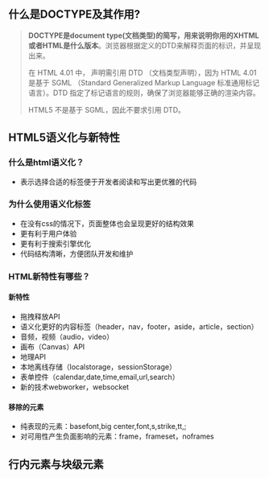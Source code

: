 ## 什么是DOCTYPE及其作用?

> **DOCTYPE是document type(文档类型)的简写，用来说明你用的XHTML或者HTML是什么版本**。浏览器根据定义的DTD来解释页面的标识，并呈现出来。
>
> 在 HTML 4.01 中， 声明需引用 DTD （文档类型声明），因为 HTML 4.01 是基于 SGML （Standard Generalized Markup Language 标准通用标记语言）。DTD 指定了标记语言的规则，确保了浏览器能够正确的渲染内容。
>
> HTML5 不是基于 SGML，因此不要求引用 DTD。

## HTML5语义化与新特性

### 什么是html语义化？

- 表示选择合适的标签便于开发者阅读和写出更优雅的代码

### 为什么使用语义化标签

- 在没有css的情况下，页面整体也会呈现更好的结构效果
- 更有利于用户体验
- 更有利于搜索引擎优化
- 代码结构清晰，方便团队开发和维护

### HTML新特性有哪些？

#### 新特性

- 拖拽释放API
- 语义化更好的内容标签（header，nav，footer，aside，article，section）
- 音频，视频（audio，video）
- 画布（Canvas）API
- 地理API
- 本地离线存储（localstorage，sessionStorage）
- 表单控件（calendar,date,time,email,url,search）
- 新的技术webworker，websocket

#### 移除的元素

- 纯表现的元素：basefont,big center,font,s,strike,tt,;
- 对可用性产生负面影响的元素：frame，frameset，noframes

## 行内元素与块级元素